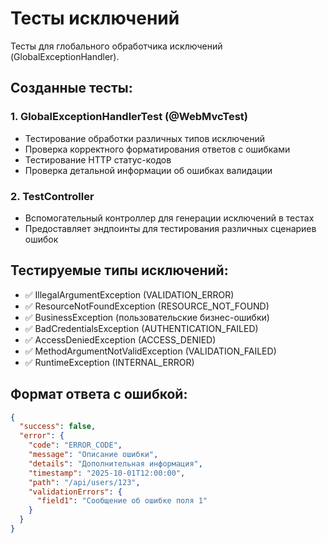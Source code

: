# Тесты исключений

Тесты для глобального обработчика исключений (GlobalExceptionHandler).

## Созданные тесты:

### 1. GlobalExceptionHandlerTest (@WebMvcTest)
- Тестирование обработки различных типов исключений
- Проверка корректного форматирования ответов с ошибками
- Тестирование HTTP статус-кодов
- Проверка детальной информации об ошибках валидации

### 2. TestController
- Вспомогательный контроллер для генерации исключений в тестах
- Предоставляет эндпоинты для тестирования различных сценариев ошибок

## Тестируемые типы исключений:
- ✅ IllegalArgumentException (VALIDATION_ERROR)
- ✅ ResourceNotFoundException (RESOURCE_NOT_FOUND)
- ✅ BusinessException (пользовательские бизнес-ошибки)
- ✅ BadCredentialsException (AUTHENTICATION_FAILED)
- ✅ AccessDeniedException (ACCESS_DENIED)
- ✅ MethodArgumentNotValidException (VALIDATION_FAILED)
- ✅ RuntimeException (INTERNAL_ERROR)

## Формат ответа с ошибкой:
```json
{
  "success": false,
  "error": {
    "code": "ERROR_CODE",
    "message": "Описание ошибки",
    "details": "Дополнительная информация",
    "timestamp": "2025-10-01T12:00:00",
    "path": "/api/users/123",
    "validationErrors": {
      "field1": "Сообщение об ошибке поля 1"
    }
  }
}
```
